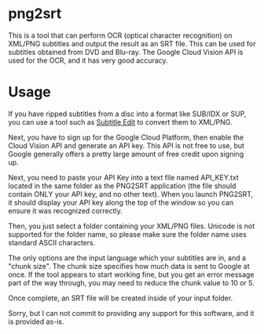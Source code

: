 # png2srt
This is a tool that can perform OCR (optical character recognition) on XML/PNG subtitles and output the result as an SRT file. This can be used for subtitles obtained from DVD and Blu-ray. The Google Cloud Vision API is used for the OCR, and it has very good accuracy.

# Usage
If you have ripped subtitles from a disc into a format like SUB/IDX or SUP, you can use a tool such as [Subtitle Edit](https://www.nikse.dk/subtitleedit) to convert them to XML/PNG.

Next, you have to sign up for the Google Cloud Platform, then enable the Cloud Vision API and generate an API key. This API is not free to use, but Google generally offers a pretty large amount of free credit upon signing up.

Next, you need to paste your API Key into a text file named API_KEY.txt located in the same folder as the PNG2SRT application (the file should contain ONLY your API key, and no other text). When you launch PNG2SRT, it should display your API key along the top of the window so you can ensure it was recognized correctly.

Then, you just select a folder containing your XML/PNG files. Unicode is not supported for the folder name, so please make sure the folder name uses standard ASCII characters.

The only options are the input language which your subtitles are in, and a "chunk size". The chunk size specifies how much data is sent to Google at once. If the tool appears to start working fine, but you get an error message part of the way through, you may need to reduce the chunk value to 10 or 5.

Once complete, an SRT file will be created inside of your input folder.

Sorry, but I can not commit to providing any support for this software, and it is provided as-is. 

